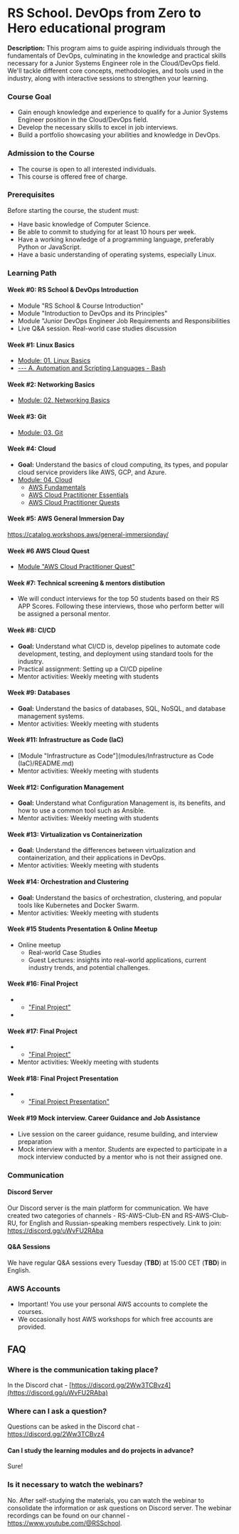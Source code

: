 # RS School. DevOps from Zero to Hero educational program
**Description:** This program aims to guide aspiring individuals through the fundamentals of DevOps, culminating in the knowledge and practical skills necessary for a Junior Systems Engineer role in the Cloud/DevOps field. We'll tackle different core concepts, methodologies, and tools used in the industry, along with interactive sessions to strengthen your learning.

### Course Goal
- Gain enough knowledge and experience to qualify for a Junior Systems Engineer position in the Cloud/DevOps field.
- Develop the necessary skills to excel in job interviews.
- Build a portfolio showcasing your abilities and knowledge in DevOps.

### Admission to the Course
- The course is open to all interested individuals.
- This course is offered free of charge.

### Prerequisites

Before starting the course, the student must:
- Have basic knowledge of Computer Science.
- Be able to commit to studying for at least 10 hours per week.
- Have a working knowledge of a programming language, preferably Python or JavaScript.
- Have a basic understanding of operating systems, especially Linux.

### Learning Path

#### Week #0: RS School & DevOps Introduction
- Module "RS School & Course Introduction"
- Module "Introduction to DevOps and its Principles"
- Module "Junior DevOps Engineer Job Requirements and Responsibilities
- Live Q&A session. Real-world case studies discussion

#### Week #1: Linux Basics
- [Module: 01. Linux Basics](modules/01.%20Linux%20Basics/linux.md)
- [--- A. Automation and Scripting Languages - Bash](modules/01.%20Linux%20Basics/workshop.md)

#### Week #2: Networking Basics
- [Module: 02. Networking Basics](modules/02.%20Networking%20Basics/README.md)

#### Week #3: Git
- [Module: 03. Git](modules/03.%20Git/README.md)

#### Week #4: Cloud
- **Goal:** Understand the basics of cloud computing, its types, and popular cloud service providers like AWS, GCP, and Azure.
- [Module: 04. Cloud](modules/04.%20Cloud)
  - [AWS Fundamentals](modules/04.%20Cloud/AWS%20Fundamentals/README.md)
  - [AWS Cloud Practitioner Essentials](modules/04.%20Cloud/AWS%20Cloud%20Practitioner%20Essentials/README.md)
  - [AWS Cloud Practitioner Quests](modules/04.%20Cloud/AWS%20Cloud%20Practitioner%20Quests/README.md)

#### Week #5: AWS General Immersion Day
https://catalog.workshops.aws/general-immersionday/

#### Week #6 AWS Cloud Quest
- [Module "AWS Cloud Practitioner Quest"](modules/aws-cloud-practitioner-essentials/README.md)

#### Week #7: Technical screening & mentors distibution
- We will conduct interviews for the top 50 students based on their RS APP Scores. Following these interviews, those who perform better will be assigned a personal mentor.

#### Week #8: CI/CD
- **Goal:** Understand what CI/CD is, develop pipelines to automate code development, testing, and deployment using standard tools for the industry.
- Practical assignment: Setting up a CI/CD pipeline
- Mentor activities: Weekly meeting with students


#### Week #9: Databases
- **Goal:** Understand the basics of databases, SQL, NoSQL, and database management systems.
- Mentor activities: Weekly meeting with students


#### Week #11: Infrastructure as Code (IaC)
- [Module "Infrastructure as Code"](modules/Infrastructure as Code (IaC)/README.md)
- Mentor activities: Weekly meeting with students

#### Week #12: Configuration Management
- **Goal:** Understand what Configuration Management is, its benefits, and how to use a common tool such as Ansible.
- Mentor activities: Weekly meeting with students


#### Week #13: Virtualization vs Containerization
- **Goal:** Understand the differences between virtualization and containerization, and their applications in DevOps.
- Mentor activities: Weekly meeting with students

#### Week #14: Orchestration and Clustering
- **Goal:** Understand the basics of orchestration, clustering, and popular tools like Kubernetes and Docker Swarm.
- Mentor activities: Weekly meeting with students

#### Week #15 Students Presentation & Online Meetup
- Online meetup
  - Real-world Case Studies
  - Guest Lectures:  insights into real-world applications, current industry trends, and potential challenges.

#### Week #16: Final Project
- - ["Final Project"](modules/final-project/README.md)
-
#### Week #17: Final Project
- - ["Final Project"](modules/final-project/README.md)
- Mentor activities: Weekly meeting with students

#### Week #18: Final Project Presentation
- - ["Final Project Presentation"](modules/final-project/README.md)

#### Week #19 Mock interview. Career Guidance and Job Assistance
 - Live session on the career guidance, resume building, and interview preparation
 - Mock interview with a mentor.
Students are expected to participate in a mock interview conducted by a mentor who is not their assigned one.

### Communication

#### Discord Server
Our Discord server is the main platform for communication. We have created two categories of channels - RS-AWS-Club-EN and RS-AWS-Club-RU, for English and Russian-speaking members respectively.
Link to join: https://discord.gg/uWvFU2RAba

#### Q&A Sessions
We have regular Q&A sessions every Tuesday (**TBD**) at 15:00 CET (**TBD**) in English.

### AWS Accounts
- Important! You use your personal AWS accounts to complete the courses.
- We occasionally host AWS workshops for which free accounts are provided.

## FAQ
### Where is the communication taking place?
In the Discord chat - [https://discord.gg/2Ww3TCBvz4](https://discord.gg/uWvFU2RAba)

### Where can I ask a question?
Questions can be asked in the Discord chat - https://discord.gg/2Ww3TCBvz4

#### Can I study the learning modules and do projects in advance?
Sure!

### Is it necessary to watch the webinars?
No. After self-studying the materials, you can watch the webinar to consolidate the information or ask questions on Discord server.
The webinar recordings can be found on our channel - https://www.youtube.com/@RSSchool.
